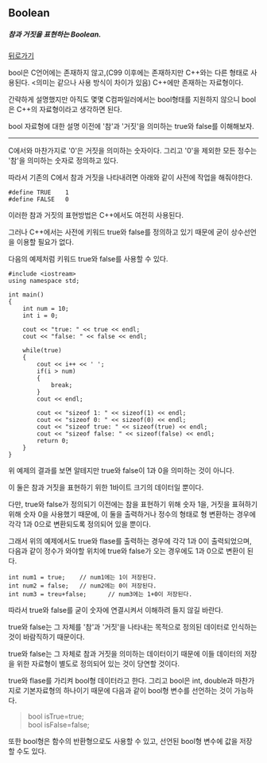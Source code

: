 ## Boolean  

##### 참과 거짓을 표현하는 Boolean.

[뒤로가기](/c++/README.md)

bool은 C언어에는 존재하지 않고,(C99 이후에는 존재하지만 C++와는 다른 형태로 사용된다. <의미는 같으나 사용 방식이 차이가 있음) C++에만 존재하는 자료형이다.  

간략하게 설명했지만 아직도 몇몇 C컴파일러에서는 bool형태를 지원하지 않으니 bool은 C++의 자료형이라고 생각하면 된다.  

bool 자료형에 대한 설명 이전에 '참'과 '거짓'을 의미하는 true와 false를 이해해보자.  

---

C에서와 마찬가지로 '0'은 거짓을 의미하는 숫자이다. 그리고 '0'을 제외한 모든 정수는 '참'을 의미하는 숫자로 정의하고 있다.  

따라서 기존의 C에서 참과 거짓을 나타내려면 아래와 같이 사전에 작업을 해줘야한다.  

```
#define TRUE	1
#define FALSE	0
```

이러한 참과 거짓의 표현방법은 C++에서도 여전히 사용된다.  

그러나 C++에서는 사전에 키워드 true와 false를 정의하고 있기 때문에 굳이 상수선언을 이용할 필요가 없다.  

다음의 예제처럼 키워드 true와 false를 사용할 수 있다.  

```
#include <iostream>
using namespace std;

int main()
{
	int num = 10;
    int i = 0;

    cout << "true: " << true << endl;
    cout << "false: " << false << endl;

    while(true)
    {
    	cout << i++ << ' ';
        if(i > num)
        {
        	break;
        }
        cout << endl;

        cout << "sizeof 1: " << sizeof(1) << endl;
        cout << "sizeof 0: " << sizeof(0) << endl;
        cout << "sizeof true: " << sizeof(true) << endl;
        cout << "sizeof false: " << sizeof(false) << endl;
        return 0;
    }
}
```

위 예제의 결과를 보면 알테지만 true와 false이 1과 0을 의미하는 것이 아니다.  

이 둘은 참과 거짓을 표현하기 위한 1바이트 크기의 데이터일 뿐이다.  

다만, true와 false가 정의되기 이전에는 참을 표현하기 위해 숫자 1을, 거짓을 표혀하기 위해 숫자 0을 사용했기 때문에, 이 둘을 출력하거나 정수의 형태로 형 변환하는 경우에 각각 1과 0으로 변환되도록 정의되어 있을 뿐이다.  

그래서 위의 예제에서도 true와 flase를 출력하는 경우에 각각 1과 0이 출력되었으며, 다음과 같이 정수가 와야할 위치에 true와 false가 오는 경우에도 1과 0으로 변환이 된다.  

```
int num1 = true;	// num1에는 1이 저장된다.
int num2 = false;	// num2에는 0이 저장된다.
int num3 = treu+false;		// num3에는 1+0이 저장된다.
```

따라서 true와 false를 굳이 숫자에 연결시켜서 이해하려 들지 않길 바란다.  

true와 false는 그 자체를 '참'과 '거짓'을 나타내는 목적으로 정의된 데이터로 인식하는 것이 바람직하기 때문이다.  

true와 false는 그 자체로 참과 거짓을 의미하는 데이터이기 때문에 이들 데이터의 저장을 위한 자료형이 별도로 정의되어 있는 것이 당연할 것이다.  

true와 flase를 가리켜 bool형 데이터라고 한다. 그리고 bool은 int, double과 마찬가지로 기본자료형의 하나이기 때문에 다음과 같이 bool형 변수를 선언하는 것이 가능하다.  

> bool isTrue=true;  
> bool isFalse=false;    

또한 bool형은 함수의 반환형으로도 사용할 수 있고, 선언된 bool형 변수에 값을 저장할 수도 있다.  

